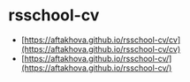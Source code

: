 # rsschool-cv
* [https://aftakhova.github.io/rsschool-cv/cv](https://aftakhova.github.io/rsschool-cv/cv)
* [https://aftakhova.github.io/rsschool-cv/](https://aftakhova.github.io/rsschool-cv/)

